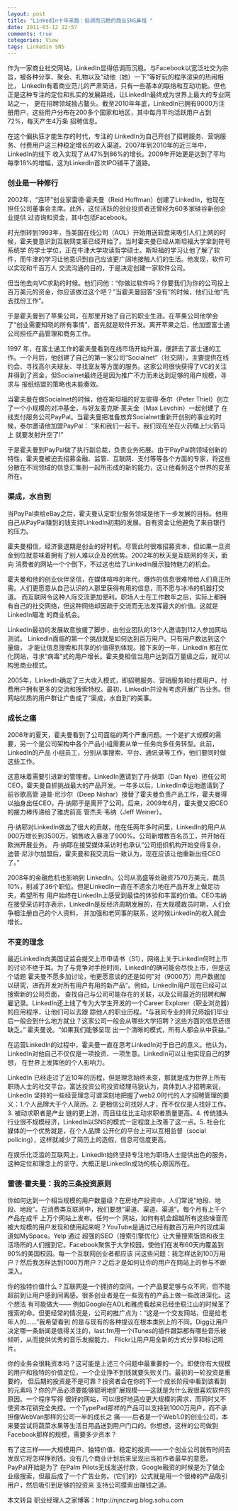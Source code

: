 ```yaml
---
layout: post
title: "LinkedIn十年来路：低调而沉稳的商业SNS鼻祖 "
date: 2011-03-12 22:57
comments: true
categories: View
tags: Linkedin SNS
---
```

<p>作为一家商业社交网站，LinkedIn显得低调而沉稳。与Facebook以宽泛社交为宗旨，被各种分享、聚会、礼物以及“动他（她）一下”等好玩的程序渲染的热闹相比，
LinkedIn有着商业范儿的严肃简洁，只有一些基本的联络和互动功能。但也正是这种专注的定位和扎实的发展路线，让LinkedIn最终成为世界上最大的专业网站之一，
更在招聘领域独占鳌头。截至2010年年底，LinkedIn已拥有9000万注册用户，这些用户分布在200多个国家和地区，其中每月平均活跃用户占到72%，每天产生4万条
招聘信息。 </p>

<p>在这个偏执狂才能生存的时代，专注的 LinkedIn为自己开创了招聘服务、营销服务、付费用户这三种稳定增长的收入渠道。2007年到2010年的近三年中，LinkedIn的线下
收入实现了从47%到86%的增长。2009年开始更是达到了平均每季18%的增幅，这为LinkedIn首次IPO铺平了道路。</p>

<h3>创业是一种修行</h3>
<p>2002年，“连环”创业家雷德·霍夫曼（Reid Hoffman）创建了LinkedIn，他现在担任公司董事会主席。此外，这位活跃的创业投资者还曾经为60多家硅谷新创企业提供
过咨询和资金，其中包括Facebook。</p>
<p>时光倒转到1993年，当美国在线公司（AOL）开始用送软盘来吸引人们上网的时候，霍夫曼意识到互联网变革已经开始了。当时霍夫曼已经从斯坦福大学拿到符号系统学
的学士学位，正在牛津大学攻读哲学硕士。斯坦福的学习让他了解了软件，而牛津的学习让他意识到自己应该更广阔地接触人们的生活。他发现，软件可以实现和千百万人
交流沟通的目的，于是决定创建一家软件公司。</p>
<p>但当他去向VC求助的时候。他们问他：“你做过软件吗？你要我们为你的公司投上百万美元的资金，你应该做过这个吧？”当霍夫曼回答“没有”的时候，他们让他“先去找份工作”。</p>

<!--more-->

<p>于是霍夫曼到了苹果公司，在那里开始了自己的职业生涯。在苹果公司他学会了“创业需要知晓的所有事情”，首先就是软件开发。离开苹果之后，他加盟富士通
公司担任产品管理和商务工作。</p>

<p>1997 年，在富士通工作的霍夫曼看到在线市场开始升温，便辞去了富士通的工作。一个月后，他创建了自己的第一家公司“Socialnet”（社交网），主要提供在线
约会、寻找高尔夫球友、寻找室友等方面的服务。这家公司很快获得了VC的关注并得到了资金，但Socialnet最终还是因为推广不力而未达到足够的用户规模，寻求与
报纸结盟的策略也未能奏效。</p>

<p>当霍夫曼在做Socialnet的时候，他在斯坦福的好友彼得·泰尔（Peter Thiel）创立了一个小规模的对冲基金，与好友麦克斯·莱夫金（Max Levchin）一起创建了
在线支付服务公司PayPal。当霍夫曼把准备放弃Socialnet重新开创别的事业的时候，泰尔邀请他加盟PayPal： “来和我们一起干。我们现在坐在火药桶上!火箭马上
就要发射升空了!”</p>

<p>于是霍夫曼到PayPal做了执行副总裁，负责业务拓展。由于PayPal跨领域创新的特性，霍夫曼被迫去招募金融、监管、互联网、支付等等各个方面的专家，将这些
分散在不同领域的信息汇集到一起所形成的新的能力，这让他看到这个世界的变革所在。</p>

<h3>渠成，水自到</h3>
<p>当PayPal卖给eBay之后，霍夫曼认定职业服务领域是他下一步发展的目标。他用自己从PayPal赚到的钱支持LinkedIn初期的发展。自有资金让他避免了来自银行的压力。</p>

<p>霍夫曼相信，经济衰退期是创业的好时机。尽管此时很难招募资本，但如果一旦资金到位就意味着拥有了别人难以企及的优势。2002年的秋天是互联网的冬天，面向
消费者的网站一个个倒下，不过这也给了LinkedIn展示独特魅力的机会。</p>

<p>霍夫曼和他的创业伙伴坚信，在媒体喧哗的年代，爆炸的信息很难带给人们真正所需。人们更愿意从自己认识的人那里获得有用的信息，而不愿与冰冷的机器打交道。
而互联网令这种人际交流更加便利。职场人士在工作数年之后，实际上都拥有自己的社交网络，但这种网络却因疏于交流而无法发挥最大的价值。这就是 LinkedIn瞄准
的商业机会。</p>

<p>LinkedIn最初的发展故意放缓了脚步，由创业团队的13个人邀请到112人参加网站测试。 LinkedIn面临的第一个挑战就是如何达到百万用户。只有用户数达到这个量级，
才能让信息搜索和共享的价值得到体现。接下来的一年，LinkedIn 都在优化网站，寻求“病毒”式的用户增长。霍夫曼相信当用户达到百万量级之后，就可以构思商业模式。</p>

<p>2005年，LinkedIn确定了三大收入模式，即招聘服务、营销服务和付费用户。付费用户拥有更多的交流和搜索特权。最初，LinkedIn并没有考虑开展广告业务。但
网站优质的用户群让广告成了“渠成，水自到”的美事。</p>

<h3>成长之痛</h3>
<p>2006年的夏天，霍夫曼看到了公司面临的两个严重问题。一个是扩大规模的需要，另一个是公司架构中各个产品小组需要从单一任务向多任务转型。此前，LinkedIn的产品
小组员工，分别从事搜索、平台、通讯录等工作，他们要同时做这些工作。</p>

<p>这意味着需要引进新的管理者。LinkedIn邀请到了丹·纳耶（Dan Nye）担任公司CEO，霍夫曼自抓挑战最大的产品开发。一年多以后，LinkedIn幸运地邀请到了前谷歌高管
迪普·尼沙尔（Deep Nishar）接替了霍夫曼负责产品工作，霍夫曼得以抽身出任CEO，丹·纳耶于是离开了公司。后来，2009年6月，霍夫曼又把CEO的接力棒传递给了雅虎前高
管杰夫·韦纳（Jeff Weiner）。</p>

<p>丹·纳耶对LinkedIn做出了很大的贡献，他在任两年多时间里，LinkedIn的用户从900万增长到3500万，销售收入暴涨了900%。公司新增数百名员工，并开始在欧洲开展业务。
丹·纳耶在接受媒体采访时也承认“公司组织机构开始变得复杂，迪普·尼沙尔加盟后，霍夫曼和我交流后一致认为，现在应该让他重新出任CEO了。”</p>
<p>2008年的金融危机也影响到 LinkedIn。公司从高盛等处融资7570万美元，裁员10%，削减了36个职位。但是LinkedIn一直在不遗余力地在产品开发上做足功夫，希望所有
用户始终在LinkedIn上感受到最佳的体验和丰富的价值。CEO韦纳在接受采访时亦表示，LinkedIn是反经济周期发展的，在大规模裁员时期，人们会争相注册自己的个人资料，
并加强和老同事的联系，这时候LinkedIn的收入就会增长。</p>

<h3>不变的理念</h3>
<p>最近LinkedIn向美国证监会提交上市申请书（S1），网络上关于LinkedIn何时上市的讨论不绝于耳。为了与竞争对手抢时间，LinkedIn的确可能会尽快上市，但是这个话题
霍夫曼不愿多加讨论，他更愿意谈的还是如何“对（9000万）用户数据加以研究，进而开发对所有用户有用的新产品”。例如，LinkedIn用户现在已经可以搜索新的公司页面，
查找自己与公司可能存在的关联，以及公司最近的招聘和解雇记录。LinkedIn还上线了专为大学生开发的一个Career Explorer（职业浏览器）的应用程序，让他们可以去跟
踪他人的职业历程。“与我同专业的师兄师姐们毕业后一般会到什么地方就业？这家公司一般会从哪些大学招聘？这些方面的信息还很缺乏。” 霍夫曼说。“如果我们能够呈现
出一个清晰的模式，所有人都会从中获益。”</p>

<p>在运营LinkedIn的过程中，霍夫曼一直在思考LinkedIn对于自己的意义。他认为，LinkedIn对他自己不仅仅是一项投资、一项生意。LinkedIn可以让他实现自己的梦想，
在世界上发挥他的个人影响力。</p>

<p>LinkedIn 已经走过了近10年的历程，但是理念始终未变，那就是成为世界上所有职场人士的社交平台。富达投资公司投资经理马锐认为，具体到人才招聘来说，LinkedIn
坚持的一些经营理念可谓深刻地把握了web2.0时代的人才招聘管理的要义：1.个人品牌大于个人简历。2. 更相信公司找好人才，而不仅仅是人找好工作。3. 被动求职者是产业
链的更上游，而且往往比主动求职者质量更高。4. 传统猎头行业很不规模经济，LinkedIn以SNS的模式一定程度上改善了这一点。5. 社会化媒体的一个优势就是，在个人品牌
公开化的平台上可以互相监督（social policing），这样就减少了简历上的造假，信息可信度更高。</p>

<p>在娱乐化泛滥的互联网上，LinkedIn始终坚持专注地为职场人士提供出色的服务，这种定位和理念上的坚守，大概正是LinkedIn成功的核心原因所在。</p>

<h3>雷德·霍夫曼：我的三条投资原则</h3>
<p>你如何达到一个相当规模的用户数量级？在房地产投资中，人们常说“地段、地段、地段”。在消费类互联网中，我们要想“渠道、渠道、渠道”。每个月有上千个产品在成千
上万个网站上发布。任何一个 网站，如何有机会超越所有这些噪音而被大规模的用户发现和使用起来呢？YouTube是通过已经有数百万用户的现成渠道如MySpace。Yelp 通过
超强的SEO（搜索引擎优化）让大量搜索饭馆和夜生活场所的人们搜到它。Facebook聚焦于大学校园，使他们在发布60天内覆盖到80%的美国校园。每一个互联网创业者都应该
问这些问题：我怎样达到100万用户？然后我怎样达到1000万用户？之后才是如何让你的用户在网站上的参与不断深入。</p>

<p>你的独特价值什么？互联网是一个拥挤的空间。一个产品要足够与众不同，但不能超前到让用户感到间离感。很多创业者是在一些现有的产品上做一些改进深化。这个想法
有可能做大—— 例如Google在AOL和雅虎看起来已经坐稳江山的时候革了搜索的命。但更经常的情况是，公司的推广点为：“这是一个交友网站，但是给老年人的……”我希望看到
的是与现有的各种提议在根本类别上的不同。Digg让用户决定哪一条新闻是值得关注的，last.fm用一个iTunes的插件跟踪都有哪些音乐被倾听，从而提供优秀的音乐发掘能力，
Flickr让用户用全新的方式分享和标记照片。</p>

<p>你的业务会很耗资本吗？这可能是上述三个问题中最重要的一个。即使你有大规模的用户和独特的价值定位，一个企业挣不到钱就要失败关门。最初的一轮投资是重要的，
但后期的投资是不是可靠？投资者会在你的下一个成长阶段中看到该看到的元素吗？你的产品必须要能够聪明地扩展规模——这就是为什么我很喜欢软件的原因。一个程序写得
很好的网站，可以很好地适应更大规模的需求，而同时又不使资本花销完全失控。一个TypePad那样的产品可以支持到1000万用户，而不承担像WebVan那样的公司一半的成长之
痛——后者是一个Web1.0的创业公司，本来要尝试将蔬菜水果等生活日用品送到用户门口的。你想想，这样的公司做到Facebook那样的规模，需要多少资本？</p>

<p>有了这三样——大规模用户、独特价值、稳定的投资——一个创业公司就有时间去发现它将怎样挣到钱。没有几个商业计划后来呈现出当初作者最早的意愿。PayPal开始是为了
在Palm Pilots无线发送付款，Google融资的时候是为了做企业级搜索，但最后成了一个广告业务。（它们的）公式就是用一个很棒的产品吸引用户，然后吸引到足够的投资来
支持公司摸索出赚钱之道。</p>

<p>本文转自 职业经理人之家博客：http://njnczwg.blog.sohu.com</p>